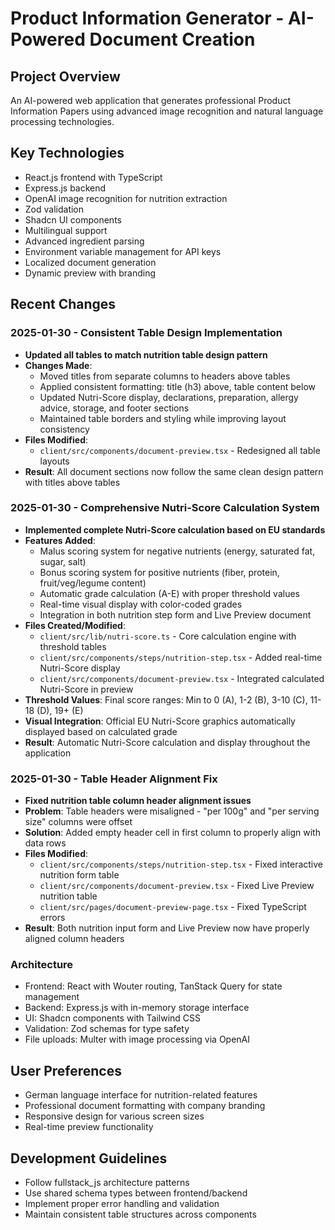 # Product Information Generator - AI-Powered Document Creation

## Project Overview
An AI-powered web application that generates professional Product Information Papers using advanced image recognition and natural language processing technologies.

## Key Technologies
- React.js frontend with TypeScript
- Express.js backend
- OpenAI image recognition for nutrition extraction
- Zod validation
- Shadcn UI components
- Multilingual support
- Advanced ingredient parsing
- Environment variable management for API keys
- Localized document generation
- Dynamic preview with branding

## Recent Changes

### 2025-01-30 - Consistent Table Design Implementation
- **Updated all tables to match nutrition table design pattern**
- **Changes Made**:
  - Moved titles from separate columns to headers above tables
  - Applied consistent formatting: title (h3) above, table content below
  - Updated Nutri-Score display, declarations, preparation, allergy advice, storage, and footer sections
  - Maintained table borders and styling while improving layout consistency
- **Files Modified**:
  - `client/src/components/document-preview.tsx` - Redesigned all table layouts
- **Result**: All document sections now follow the same clean design pattern with titles above tables

### 2025-01-30 - Comprehensive Nutri-Score Calculation System
- **Implemented complete Nutri-Score calculation based on EU standards**
- **Features Added**:
  - Malus scoring system for negative nutrients (energy, saturated fat, sugar, salt)
  - Bonus scoring system for positive nutrients (fiber, protein, fruit/veg/legume content)
  - Automatic grade calculation (A-E) with proper threshold values
  - Real-time visual display with color-coded grades
  - Integration in both nutrition step form and Live Preview document
- **Files Created/Modified**:
  - `client/src/lib/nutri-score.ts` - Core calculation engine with threshold tables
  - `client/src/components/steps/nutrition-step.tsx` - Added real-time Nutri-Score display
  - `client/src/components/document-preview.tsx` - Integrated calculated Nutri-Score in preview
- **Threshold Values**: Final score ranges: Min to 0 (A), 1-2 (B), 3-10 (C), 11-18 (D), 19+ (E)
- **Visual Integration**: Official EU Nutri-Score graphics automatically displayed based on calculated grade
- **Result**: Automatic Nutri-Score calculation and display throughout the application

### 2025-01-30 - Table Header Alignment Fix
- **Fixed nutrition table column header alignment issues**
- **Problem**: Table headers were misaligned - "per 100g" and "per serving size" columns were offset
- **Solution**: Added empty header cell in first column to properly align with data rows
- **Files Modified**:
  - `client/src/components/steps/nutrition-step.tsx` - Fixed interactive nutrition form table
  - `client/src/components/document-preview.tsx` - Fixed Live Preview nutrition table
  - `client/src/pages/document-preview-page.tsx` - Fixed TypeScript errors
- **Result**: Both nutrition input form and Live Preview now have properly aligned column headers

### Architecture
- Frontend: React with Wouter routing, TanStack Query for state management
- Backend: Express.js with in-memory storage interface
- UI: Shadcn components with Tailwind CSS
- Validation: Zod schemas for type safety
- File uploads: Multer with image processing via OpenAI

## User Preferences
- German language interface for nutrition-related features
- Professional document formatting with company branding
- Responsive design for various screen sizes
- Real-time preview functionality

## Development Guidelines
- Follow fullstack_js architecture patterns
- Use shared schema types between frontend/backend
- Implement proper error handling and validation
- Maintain consistent table structures across components